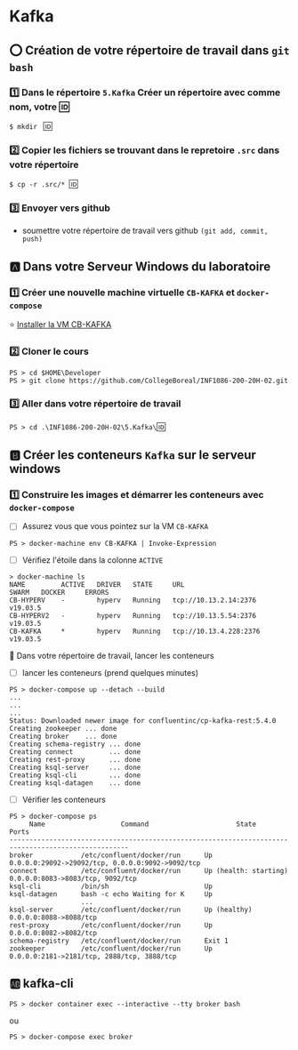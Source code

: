 # Kafka

## :o: Création de votre répertoire de travail dans `git bash`

### :one: Dans le répertoire `5.Kafka` Créer un répertoire avec comme nom, votre :id:

`$ mkdir ` :id:

### :two: Copier les fichiers se trouvant dans le repretoire `.src` dans votre répertoire

`$ cp -r .src/* `:id:` `

### :three: Envoyer vers github

* soumettre votre répertoire de travail vers github `(git add, commit, push)` 

## :a: Dans votre Serveur Windows du laboratoire

### :one: Créer une nouvelle machine virtuelle `CB-KAFKA` et `docker-compose`

:star: [Installer la VM CB-KAFKA](../K.Kafka)

### :two: Cloner le cours

```
PS > cd $HOME\Developer
PS > git clone https://github.com/CollegeBoreal/INF1086-200-20H-02.git
```

### :three: Aller dans votre répertoire de travail


`PS > cd .\INF1086-200-20H-02\5.Kafka\`:id:


## :b: Créer les conteneurs `Kafka` sur le serveur windows

### :one: Construire les images et démarrer les conteneurs avec `docker-compose`

- [ ]  Assurez vous que vous pointez sur la VM `CB-KAFKA`

```
PS > docker-machine env CB-KAFKA | Invoke-Expression
```

- [ ] Vérifiez l'étoile dans la colonne `ACTIVE` 


```
> docker-machine ls
NAME         ACTIVE   DRIVER   STATE     URL                      SWARM   DOCKER     ERRORS
CB-HYPERV    -        hyperv   Running   tcp://10.13.2.14:2376            v19.03.5
CB-HYPERV2   -        hyperv   Running   tcp://10.13.5.54:2376            v19.03.5
CB-KAFKA     *        hyperv   Running   tcp://10.13.4.228:2376           v19.03.5
```

:pushpin: Dans votre répertoire de travail, lancer les conteneurs

- [ ] lancer les conteneurs (prend quelques minutes)

```
PS > docker-compose up --detach --build
...
...
...
Status: Downloaded newer image for confluentinc/cp-kafka-rest:5.4.0
Creating zookeeper ... done
Creating broker    ... done
Creating schema-registry ... done
Creating connect         ... done
Creating rest-proxy      ... done
Creating ksql-server     ... done
Creating ksql-cli        ... done
Creating ksql-datagen    ... done
```

- [ ] Vérifier les conteneurs


```
PS > docker-compose ps
     Name                   Command                      State                      Ports
----------------------------------------------------------------------------------------------------
broker            /etc/confluent/docker/run      Up                      0.0.0.0:29092->29092/tcp, 0.0.0.0:9092->9092/tcp
connect           /etc/confluent/docker/run      Up (health: starting)   0.0.0.0:8083->8083/tcp, 9092/tcp
ksql-cli          /bin/sh                        Up
ksql-datagen      bash -c echo Waiting for K     Up
                  ...
ksql-server       /etc/confluent/docker/run      Up (healthy)            0.0.0.0:8088->8088/tcp
rest-proxy        /etc/confluent/docker/run      Up                      0.0.0.0:8082->8082/tcp
schema-registry   /etc/confluent/docker/run      Exit 1
zookeeper         /etc/confluent/docker/run      Up                      0.0.0.0:2181->2181/tcp, 2888/tcp, 3888/tcp
```

## :ab: kafka-cli

```
PS > docker container exec --interactive --tty broker bash
```

ou

```
PS > docker-compose exec broker 
```
